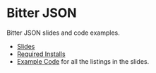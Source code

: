 Bitter JSON
===========
Bitter JSON slides and code examples.

* [Slides](https://github.com/tmarrs/presentations/tree/master/CS-OSUG/2017/Bitter-JSON/slides)
* [Required Installs](https://github.com/tmarrs/presentations/tree/master/CS-OSUG/2017/Bitter-JSON/Required-Installs.md)
* [Example Code](https://github.com/tmarrs/presentations/tree/master/CS-OSUG/2017/Bitter-JSON/examples) for all the listings in the slides.
